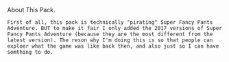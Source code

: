 About This Pack.

	First of all, this pack is technically "pirating" Super Fancy Pants Adventure. BUT to make it fair I only added the 2017 versions of Super Fancy Pants Adventure (because they are the most different from the latest version). The reson why I'm doing this is so that people can exploer what the game was like back then, and also just so I can have somthing to do.
